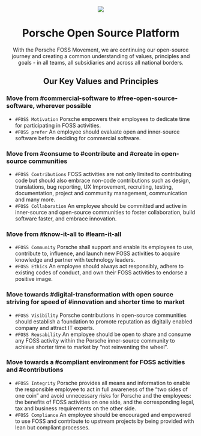 <div align="center">
  <a target="_blank" rel="noopener noreferrer" href="https://opensource.porsche.com">
    <img src="https://github.com/porscheofficial/.github/blob/main/profile/FOSS-Taycan.jpg?raw=true"/>
  </a>
  
  # Porsche Open Source Platform
  With the Porsche FOSS Movement, we are continuing our open-source journey and creating a common understanding of values, principles and goals - in all teams, all subsidiaries and across all national borders.

  ## Our Key Values and Principles
  
</div>

### Move from #commercial-software to #free-open-source-software, wherever possible

- `#FOSS Motivation` Porsche empowers their employees to dedicate time for participating in FOSS activities.
- `#FOSS prefer` An employee should evaluate open and inner-source software before deciding for commercial software.

### Move from #consume to #contribute and #create in open-source communities

- `#FOSS Contributions` FOSS activities are not only limited to contributing code but should also embrace non-code contributions such as design, translations, bug reporting, UX Improvement, recruiting, testing, documentation, project and community management, communication and many more.
- `#FOSS Collaboration` An employee should be committed and active in inner-source and open-source communities to foster collaboration, build software faster, and embrace innovation.

### Move from #know-it-all to #learn-it-all

- `#FOSS Community` Porsche shall support and enable its employees to use, contribute to, influence, and launch new FOSS activities to acquire knowledge and partner with technology leaders.
- `#FOSS Ethics` An employee should always act responsibly, adhere to existing codes of conduct, and own their FOSS activities to endorse a positive image.

### Move towards #digital-transformation with open source striving for speed of #innovation and shorter time to market

- `#FOSS Visibility` Porsche contributions in open-source communities should establish a foundation to promote reputation as digitally enabled company and attract IT experts.
- `#FOSS Reusability` An employee should be open to share and consume any FOSS activity within the Porsche inner-source community to achieve shorter time to market by “not reinventing the wheel”.

### Move towards a #compliant environment for FOSS activities and #contributions

- `#FOSS Integrity` Porsche provides all means and information to enable the responsible employee to act in full awareness of the “two sides of one coin” and avoid unnecessary risks for Porsche and the employees: the benefits of FOSS activities on one side, and the corresponding legal, tax and business requirements on the other side.
- `#FOSS Compliance` An employee should be encouraged and empowered to use FOSS and contribute to upstream projects by being provided with lean but compliant processes.
